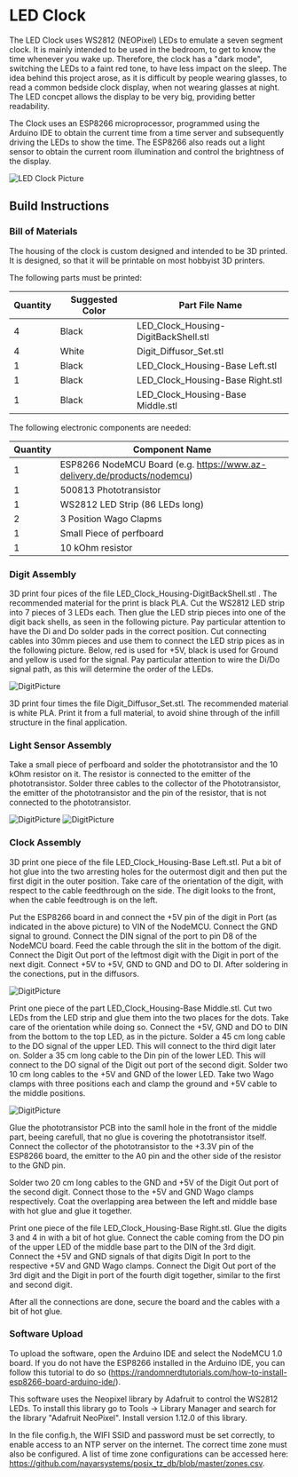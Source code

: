 # LED Clock

The LED Clock uses WS2812 (NEOPixel) LEDs to emulate a seven segment clock. It is mainly intended to be used in the bedroom, to get to know the time whenever you wake up. Therefore, the clock has a "dark mode", switching the LEDs to a faint red tone, to have less impact on the sleep. The idea behind this project arose, as it is difficult by people wearing glasses, to read a common bedside clock display, when not wearing glasses at night. The LED concpet allows the display to be very big, providing better readability.

The Clock uses an ESP8266 microprocessor, programmed using the Arduino IDE to obtain the current time from a time server and subsequently driving the LEDs to show the time. The ESP8266 also reads out a light sensor to obtain the current room illumination and control the brightness of the display.

![LED Clock Picture](/Pictures/LEDClockDay.jpg)

## Build Instructions

### Bill of Materials

The housing of the clock is custom designed and intended to be 3D printed. It is designed, so that it will be printable on most hobbyist 3D printers. 

The following parts must be printed:

Quantity | Suggested Color | Part File Name 
--- | --- | ---
4 | Black | LED_Clock_Housing-DigitBackShell.stl 
4 | White | Digit_Diffusor_Set.stl
1 | Black | LED_Clock_Housing-Base Left.stl
1 | Black | LED_Clock_Housing-Base Right.stl
1 | Black | LED_Clock_Housing-Base Middle.stl

The following electronic components are needed:

Quantity | Component Name
--- | --- 
1 | ESP8266 NodeMCU Board (e.g. https://www.az-delivery.de/products/nodemcu) 
1 | 500813 Phototransistor
1 | WS2812 LED Strip (86 LEDs long)
2 | 3 Position Wago Clapms
1 | Small Piece of perfboard
1 | 10 kOhm resistor


### Digit Assembly

3D print four pices of the file LED_Clock_Housing-DigitBackShell.stl . The recommended material for the print is black PLA. Cut the WS2812 LED strip into 7 pieces of 3 LEDs each. Then glue the LED strip pieces into one of the digit back shells, as seen in the following picture. Pay particular attention to have the Di and Do solder pads in the correct position. Cut connecting cables into 30mm pieces and use them to connect the LED strip pices as in the following picture. Below, red is used for +5V, black is used for Ground and yellow is used for the signal. Pay particular attention to wire the Di/Do signal path, as this will determine the order of the LEDs.

![DigitPicture](/Pictures/AssembledDigit.jpg)

3D print four times the file Digit_Diffusor_Set.stl. The recommended material is white PLA. Print it from a full material, to avoid shine through of the infill structure in the final application.

### Light Sensor Assembly
Take a small piece of perfboard and solder the phototransistor and the 10 kOhm resistor on it. The resistor is connected to the emitter of the phototransistor. Solder three cables to the collector of the Phototransistor, the emitter of the phototransistor and the pin of the resistor, that is not connected to the phototransistor.

![DigitPicture](/Pictures/PhototransistorPCB1.jpg)
![DigitPicture](/Pictures/PhototransistorPCB2.jpg)

### Clock Assembly
3D print one piece of the file LED_Clock_Housing-Base Left.stl. Put a bit of hot glue into the two arresting holes for the outermost digit and then put the first digit in the outer position. Take care of the orientation of the digit, with respect to the cable feedthrough on the side. The digit looks to the front, when the cable feedtrough is on the left.

Put the ESP8266 board in and connect the +5V pin of the digit in Port (as indicated in the above picture) to VIN of the NodeMCU. Connect the GND signal to ground. Connect the DIN signal of the port to pin D8 of the NodeMCU board. Feed the cable through the slit in the bottom of the digit.
Connect the Digit Out port of the leftmost digit with the Digit in port of the next digit. Connect +5V to +5V, GND to GND and DO to DI.
After soldering in the conections, put in the diffusors.

![DigitPicture](/Pictures/TwoDigits.jpg)

Print one piece of the part LED_Clock_Housing-Base Middle.stl. Cut two LEDs from the LED strip and glue them into the two places for the dots. Take care of the orientation while doing so. Connect the +5V, GND and DO to DIN from the bottom to the top LED, as in the picture. Solder a 45 cm long cable to the DO signal of the upper LED. This will connect to the third digit later on. Solder a 35 cm long cable to the Din pin of the lower LED. This will connect to the DO signal of the Digit out port of the second digit. Solder two 10 cm long cables to the +5V and GND of the lower LED. Take two Wago clamps with three positions each and clamp the ground and +5V cable to the middle positions.

![DigitPicture](/Pictures/TwoDigitandMiddlePart.jpg)

Glue the phototransistor PCB into the samll hole in the front of the middle part, beeing carefull, that no glue is covering the phototransistor itself. Connect the collector of the phototransistor to the +3.3V pin of the ESP8266 board, the emitter to the A0 pin and the other side of the resistor to the GND pin.

Solder two 20 cm long cables to the GND and +5V of the Digit Out port of the second digit. Connect those to the +5V and GND Wago clamps respectively.
Coat the overlapping area between the left and middle base with hot glue and glue it together.

Print one piece of the file LED_Clock_Housing-Base Right.stl. Glue the digits 3 and 4 in with a bit of hot glue. Connect the cable coming from the DO pin of the upper LED of the middle base part to the DIN of the 3rd digit. Connect the +5V and GND signals of that digits Digit In port to the respective +5V and GND Wago clamps. Connect the Digit Out port of the 3rd digit and the Digit in port of the fourth digit together, similar to the first and second digit.

After all the connections are done, secure the board and the cables with a bit of hot glue.

### Software Upload

To upload the software, open the Arduino IDE and select the NodeMCU 1.0 board. If you do not have the ESP8266 installed in the Arduino IDE, you can follow this tutorial to do so (https://randomnerdtutorials.com/how-to-install-esp8266-board-arduino-ide/). 

This software uses the Neopixel library by Adafruit to control the WS2812 LEDs. To install this library go to Tools -> Library Manager and search for the library "Adafruit NeoPixel". Install version 1.12.0 of this library.

In the file config.h, the WIFI SSID and password must be set correctly, to enable access to an NTP server on the internet. The correct time zone must also be configured. A list of time zone configurations can be accessed here: https://github.com/nayarsystems/posix_tz_db/blob/master/zones.csv.


